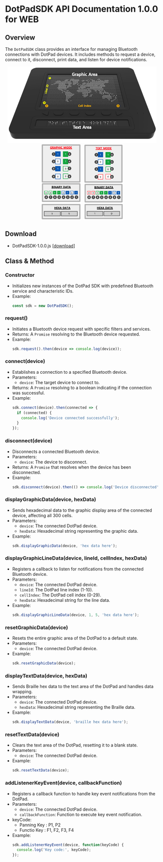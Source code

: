 # DotPadSDK API Documentation 1.0.0 for WEB

## Overview

The `DotPadSDK` class provides an interface for managing Bluetooth connections with DotPad devices. It includes methods to request a device, connect to it, disconnect, print data, and listen for device notifications.

<p align="center">
  <img alt="DotPad" src="../../images/dotpad-info.png" style="display: inline; height: 250px" />
  <img alt="Graphic Mode" src="../../images/graphic-mode.png" style="display: inline; height: 250px" />
  <img alt="Text Mode" src="../../images/text-mode.png" style="display: inline; height: 250px" />
</p>

## Download
  - DotPadSDK-1.0.0.js [<a href="./DotPadSDK-1.0.0.js">download</a>]

## Class & Method

### Constructor
  - Initializes new instances of the DotPad SDK with predefined Bluetooth service and characteristic IDs.
  - Example:
    ```javascript
    const sdk = new DotPadSDK();
    ```

### request()
- Initiates a Bluetooth device request with specific filters and services.
- Returns: A `Promise` resolving to the Bluetooth device requested.
- Example:
  ```javascript
  sdk.request().then(device => console.log(device));
  ```

### connect(device)
- Establishes a connection to a specified Bluetooth device.
- Parameters:
  - `device`: The target device to connect to.
- Returns: A `Promise` resolving to a boolean indicating if the connection was successful.
- Example:
  ```javascript
  sdk.connect(device).then(connected => {
    if (connected) {
      console.log('Device connected successfully');
    }
  });
  ```

### disconnect(device)
- Disconnects a connected Bluetooth device.
- Parameters:
  - `device`: The device to disconnect.
- Returns: A `Promise` that resolves when the device has been disconnected.
- Example:
  ```javascript
  sdk.disconnect(device).then(() => console.log('Device disconnected'));
  ```

### displayGraphicData(device, hexData)
- Sends hexadecimal data to the graphic display area of the connected device, affecting all 300 cells.
- Parameters:
  - `device`: The connected DotPad device.
  - `hexData`: Hexadecimal string representing the graphic data.
- Example:
  ```javascript
  sdk.displayGraphicData(device, 'hex data here');
  ```

### displayGraphicLineData(device, lineId, cellIndex, hexData)
- Registers a callback to listen for notifications from the connected Bluetooth device.
- Parameters:
  - `device`: The connected DotPad device.
  - `lineId`: The DotPad line index (1-10).
  - `cellIndex`: The DotPad cell index (0-29).
  - `hexData`: Hexadecimal string for the line data.
- Example:
  ```javascript
  sdk.displayGraphicLineData(device, 1, 5, 'hex data here');
  ```

### resetGraphicData(device)
- Resets the entire graphic area of the DotPad to a default state.
- Parameters:
  - `device`: The connected DotPad device.
- Example:
  ```javascript
  sdk.resetGraphicData(device);
  ```

### displayTextData(device, hexData)
- Sends Braille hex data to the text area of the DotPad and handles data wrapping.
- Parameters:
  - `device`: The connected DotPad device.
  - `hexData`: Hexadecimal string representing the Braille data.
- Example:
  ```javascript
  sdk.displayTextData(device, 'braille hex data here');
  ```  
  
### resetTextData(device)
- Clears the text area of the DotPad, resetting it to a blank state.
- Parameters:
  - `device`: The connected DotPad device.
- Example:
  ```javascript
  sdk.resetTextData(device);
  ```  

### addListenerKeyEvent(device, callbackFunction)
- Registers a callback function to handle key event notifications from the DotPad.
- Parameters:
  - `device`: The connected DotPad device.
  - `callbackFunction`: Function to execute key event notification.
- keyCode:  
  - Panning Key : P1, P2
  - Functio Key : F1, F2, F3, F4
- Example:
  ```javascript
  sdk.addListenerKeyEvent(device, function(keyCode) {
    console.log('Key code:', keyCode);
  });
  ```  